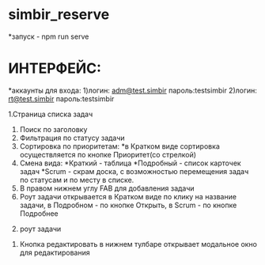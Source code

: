 # simbir_reserve
*запуск - npm run serve

# ИНТЕРФЕЙС:
*аккаунты для входа: 
1)логин: adm@test.simbir
пароль:testsimbir
2)логин: rt@test.simbir
пароль:testsimbir

1.Страница списка задач
  1) Поиск по заголовку
  2) Фильтрация по статусу задачи
  3) Сортировка по приоритетам:
    *в Кратком виде сортировка осуществляется по кнопке Приоритет(со стрелкой)
  4) Смена вида:
    *Краткий - таблица
    *Подробный - список карточек задач
    *Scrum - скрам доска, с возможностью перемещения задач по статусам и по месту в списке.
  5) В правом нижнем углу FAB для добавления задачи
  6) Роут задачи открывается в Кратком виде по клику на название задачи, в Подробном - по кнопке Открыть, в Scrum - по кнопке Подробнее
2. роут задачи
  1) Кнопка редактировать в нижнем тулбаре открывает модальное окно для редактирования
